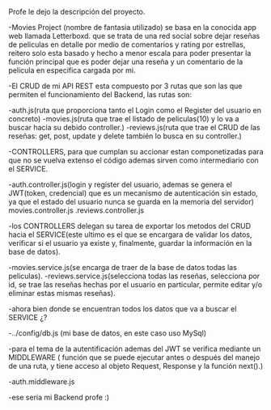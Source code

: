 Profe le dejo la descripción del proyecto.

-Movies Project (nombre de fantasia utilizado) se basa en la conocida app web llamada Letterboxd. que se trata de una red social sobre dejar reseñas de peliculas en detalle por medio de comentarios y rating por estrellas, reitero solo esta basado y hecho a menor escala para poder presentar la función principal que es poder dejar una reseña y un comentario de la pelicula en especifica cargada por mi.

-El CRUD de mi API REST esta compuesto por 3 rutas que son las que permiten el funcionamiento del Backend, las rutas son:

-auth.js(ruta que proporciona tanto el Login como el Register del usuario en concreto)
-movies.js(ruta que trae el listado de peliculas(10) y lo va a buscar hacia su debido controller.)
-reviews.js(ruta que trae el CRUD de las reseñas: get, post, update y delete también lo busca en su controller.)

-CONTROLLERS, para que cumplan su accionar estan componetizadas para que no se vuelva extenso el código ademas sirven como intermediario con el SERVICE.

-auth.controller.js(login y register del usuario, ademas se genera el JWT(token, credencial) que es un mecanismo de autenticación sin estado, ya que el estado del usuario nunca se guarda en la memoria del servidor)
movies.controller.js
.reviews.controller.js

-los CONTROLLERS delegan su tarea de exportar los metodos del CRUD hacia el SERVICE(este ultimo es el que se encargara de validar los datos, verificar si el usuario ya existe y, finalmente, guardar la información en la base de datos).

-movies.service.js(se encarga de traer de la base de datos todas las peliculas).
-reviews.service.js(selecciona todas las reseñas, selecciona por id, se trae las reseñas hechas por el usuario en particular, permite editar y/o eliminar estas mismas reseñas).

-ahora bien donde se encuentran todos los datos que va a buscar el SERVICE ¿?

-../config/db.js (mi base de datos, en este caso uso MySql)

-para el tema de la autentificación ademas del JWT se verifica mediante un MIDDLEWARE ( función que se puede ejecutar antes o después del manejo de una ruta, y tiene acceso al objeto Request, Response y la función next().)

-auth.middleware.js




-ese seria mi Backend profe :) 